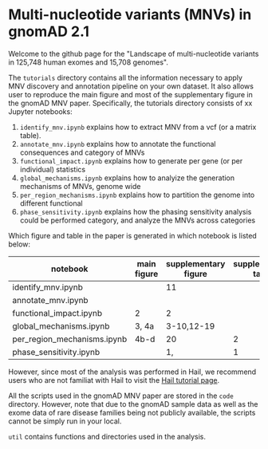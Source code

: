 # Multi-nucleotide variants (MNVs) in gnomAD 2.1

Welcome to the github page for the "Landscape of multi-nucleotide variants in 125,748 human exomes and 15,708 genomes". 

The `tutorials` directory contains all the information necessary to apply MNV discovery and annotation pipeline on your own dataset.
It also allows user to reproduce the main figure and most of the supplementary figure in the gnomAD MNV paper. 
Specifically, the tutorials directory consists of xx Jupyter notebooks:
1. `identify_mnv.ipynb` explains how to extract MNV from a vcf (or a matrix table).
2. `annotate_mnv.ipynb` explains how to annotate the functional consequences and category of MNVs
3. `functional_impact.ipynb` explains how to generate per gene (or per individual) statistics 
4. `global_mechanisms.ipynb` explains how to analyize the generation mechanisms of MNVs, genome wide
5. `per_region_mechanisms.ipynb` explains how to partition the genome into different functional 
6. `phase_sensitivity.ipynb` explains how the phasing sensitivity analysis could be performed
category, and analyze the MNVs across categories

Which figure and table in the paper is generated in which notebook is listed below:

| notebook  | main figure  | supplementary figure  | supplementary table  |   
|---|---|---|---|
|identify_mnv.ipynb   |   | 11  |   |   
|annotate_mnv.ipynb   |   |   |   |   
|functional_impact.ipynb  | 2  | 2  |   |   
|global_mechanisms.ipynb  | 3, 4a  | 3-10,12-19  |   |   
|per_region_mechanisms.ipynb  | 4b-d  | 20  | 2  |   
|phase_sensitivity.ipynb  |   | 1,  | 1  |   

However, since most of the analysis was performed in Hail, we recommend users who are not familiat with Hail to visit the [Hail tutorial page](https://hail.is/docs/0.2/tutorials-landing.html).


All the scripts used in the gnomAD MNV paper are stored in the `code` directory. 
However, note that due to the gnomAD sample data as well as the exome data of rare disease families being not publicly available, 
the scripts cannot be simply run in your local.

`util` contains functions and directories used in the analysis.
